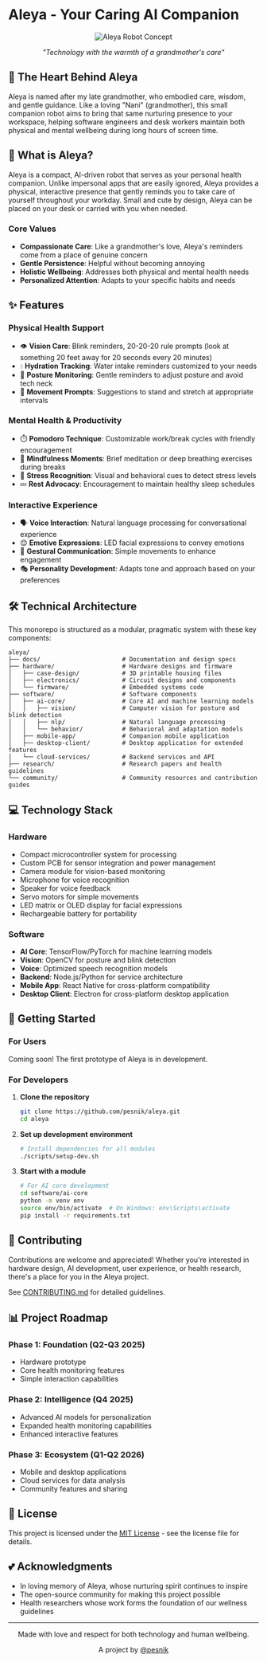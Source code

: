 # Aleya - Your Caring AI Companion

<div align="center">
  <img src="/api/placeholder/400/320" alt="Aleya Robot Concept" />
  <p><i>"Technology with the warmth of a grandmother's care"</i></p>
</div>

## 💖 The Heart Behind Aleya

Aleya is named after my late grandmother, who embodied care, wisdom, and gentle guidance. Like a loving "Nani" (grandmother), this small companion robot aims to bring that same nurturing presence to your workspace, helping software engineers and desk workers maintain both physical and mental wellbeing during long hours of screen time.

## 🤖 What is Aleya?

Aleya is a compact, AI-driven robot that serves as your personal health companion. Unlike impersonal apps that are easily ignored, Aleya provides a physical, interactive presence that gently reminds you to take care of yourself throughout your workday. Small and cute by design, Aleya can be placed on your desk or carried with you when needed.

### Core Values

- **Compassionate Care**: Like a grandmother's love, Aleya's reminders come from a place of genuine concern
- **Gentle Persistence**: Helpful without becoming annoying
- **Holistic Wellbeing**: Addresses both physical and mental health needs
- **Personalized Attention**: Adapts to your specific habits and needs

## ✨ Features

### Physical Health Support
- 👁️ **Vision Care**: Blink reminders, 20-20-20 rule prompts (look at something 20 feet away for 20 seconds every 20 minutes)
- 💧 **Hydration Tracking**: Water intake reminders customized to your needs
- 🧘 **Posture Monitoring**: Gentle reminders to adjust posture and avoid tech neck
- 🚶 **Movement Prompts**: Suggestions to stand and stretch at appropriate intervals

### Mental Health & Productivity
- ⏱️ **Pomodoro Technique**: Customizable work/break cycles with friendly encouragement
- 🧠 **Mindfulness Moments**: Brief meditation or deep breathing exercises during breaks
- 🌿 **Stress Recognition**: Visual and behavioral cues to detect stress levels
- 💤 **Rest Advocacy**: Encouragement to maintain healthy sleep schedules

### Interactive Experience
- 🗣️ **Voice Interaction**: Natural language processing for conversational experience
- 😊 **Emotive Expressions**: LED facial expressions to convey emotions
- 🤝 **Gestural Communication**: Simple movements to enhance engagement
- 🎭 **Personality Development**: Adapts tone and approach based on your preferences

## 🛠️ Technical Architecture

This monorepo is structured as a modular, pragmatic system with these key components:

```
aleya/
├── docs/                       # Documentation and design specs
├── hardware/                   # Hardware designs and firmware
│   ├── case-design/            # 3D printable housing files
│   ├── electronics/            # Circuit designs and components
│   └── firmware/               # Embedded systems code
├── software/                   # Software components  
│   ├── ai-core/                # Core AI and machine learning models
│   │   ├── vision/             # Computer vision for posture and blink detection
│   │   ├── nlp/                # Natural language processing
│   │   └── behavior/           # Behavioral and adaptation models
│   ├── mobile-app/             # Companion mobile application
│   ├── desktop-client/         # Desktop application for extended features
│   └── cloud-services/         # Backend services and API
├── research/                   # Research papers and health guidelines
└── community/                  # Community resources and contribution guides
```

## 💻 Technology Stack

### Hardware
- Compact microcontroller system for processing
- Custom PCB for sensor integration and power management
- Camera module for vision-based monitoring
- Microphone for voice recognition
- Speaker for voice feedback
- Servo motors for simple movements
- LED matrix or OLED display for facial expressions
- Rechargeable battery for portability

### Software
- **AI Core**: TensorFlow/PyTorch for machine learning models
- **Vision**: OpenCV for posture and blink detection
- **Voice**: Optimized speech recognition models
- **Backend**: Node.js/Python for service architecture
- **Mobile App**: React Native for cross-platform compatibility
- **Desktop Client**: Electron for cross-platform desktop application

## 🚀 Getting Started

### For Users
Coming soon! The first prototype of Aleya is in development.

### For Developers

1. **Clone the repository**
   ```bash
   git clone https://github.com/pesnik/aleya.git
   cd aleya
   ```

2. **Set up development environment**
   ```bash
   # Install dependencies for all modules
   ./scripts/setup-dev.sh
   ```

3. **Start with a module**
   ```bash
   # For AI core development
   cd software/ai-core
   python -m venv env
   source env/bin/activate  # On Windows: env\Scripts\activate
   pip install -r requirements.txt
   ```

## 🤝 Contributing

Contributions are welcome and appreciated! Whether you're interested in hardware design, AI development, user experience, or health research, there's a place for you in the Aleya project.

See [CONTRIBUTING.md](./CONTRIBUTING.md) for detailed guidelines.

## 📊 Project Roadmap

### Phase 1: Foundation (Q2-Q3 2025)
- Hardware prototype
- Core health monitoring features
- Simple interaction capabilities

### Phase 2: Intelligence (Q4 2025)
- Advanced AI models for personalization
- Expanded health monitoring capabilities
- Enhanced interactive features

### Phase 3: Ecosystem (Q1-Q2 2026)
- Mobile and desktop applications
- Cloud services for data analysis
- Community features and sharing

## 📝 License

This project is licensed under the [MIT License](LICENSE) - see the license file for details.

## 💕 Acknowledgments

- In loving memory of Aleya, whose nurturing spirit continues to inspire
- The open-source community for making this project possible
- Health researchers whose work forms the foundation of our wellness guidelines

---

<div align="center">
  <p>Made with love and respect for both technology and human wellbeing.</p>
  <p>A project by <a href="https://github.com/pesnik">@pesnik</a></p>
</div>

